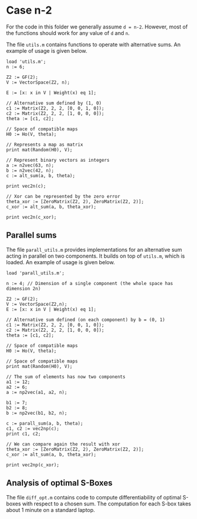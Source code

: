 # Case n-2

For the code in this folder we generally assume `d = n-2`. However, most of the functions should work for any value of `d` and `n`.

The file `utils.m` contains functions to operate with alternative sums. An example of usage is given below.

```
load 'utils.m';
n := 6;

Z2 := GF(2);
V := VectorSpace(Z2, n);

E := [x: x in V | Weight(x) eq 1];

// Alternative sum defined by (1, 0)
c1 := Matrix(Z2, 2, 2, [0, 0, 1, 0]);
c2 := Matrix(Z2, 2, 2, [1, 0, 0, 0]);
theta := [c1, c2]; 

// Space of compatible maps
H0 := Ho(V, theta);

// Represents a map as matrix
print mat(Random(H0), V);

// Represent binary vectors as integers
a := n2vec(63, n);
b := n2vec(42, n);
c := alt_sum(a, b, theta);

print vec2n(c);

// Xor can be represented by the zero error
theta_xor := [ZeroMatrix(Z2, 2), ZeroMatrix(Z2, 2)];
c_xor := alt_sum(a, b, theta_xor);

print vec2n(c_xor);
```

## Parallel sums

The file `parall_utils.m` provides implementations for an alternative sum acting in parallel on two components. It builds on top of `utils.m`, which is loaded. An example of usage is given below.

```
load 'parall_utils.m';

n := 4; // Dimension of a single component (the whole space has dimension 2n)

Z2 := GF(2);
V := VectorSpace(Z2,n);
E := [x: x in V | Weight(x) eq 1];

// Alternative sum defined (on each component) by b = (0, 1)
c1 := Matrix(Z2, 2, 2, [0, 0, 1, 0]);
c2 := Matrix(Z2, 2, 2, [1, 0, 0, 0]);
theta := [c1, c2];

// Space of compatible maps
H0 := Ho(V, theta);

// Space of compatible maps
print mat(Random(H0), V);

// The sum of elements has now two components
a1 := 12;
a2 := 6;
a := np2vec(a1, a2, n);

b1 := 7;
b2 := 8;
b := np2vec(b1, b2, n);

c := parall_sum(a, b, theta);
c1, c2 := vec2np(c);
print c1, c2;

// We can compare again the result with xor
theta_xor := [ZeroMatrix(Z2, 2), ZeroMatrix(Z2, 2)];
c_xor := alt_sum(a, b, theta_xor);

print vec2np(c_xor);
```

## Analysis of optimal S-Boxes

The file `diff_opt.m` contains code to compute differentiability of optimal S-boxes with respect to a chosen sum. The computation for each S-box takes about 1 minute on a standard laptop.

